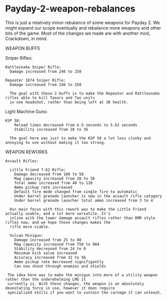# Payday-2-weapon-rebalances
This is just a relatively minor rebalance of some weapons for Payday 2. We might expand our scope eventually and rebalance more
weapons and other bits of the game. Most of the changes we made are with another mod, Crackdown, in mind.

WEAPON BUFFS
  
  Sniper Rifles:
  
    Rattlesnake Sniper Rifle:
      Damage increased from 246 to 258

    Repeater 1874 Sniper Rifle:
      Damage increased from 246 to 258
     
      The goal with these 2 buffs is to make the Repeater and Rattlesnake rifles able to kill Tasers and Tan units 
      in one headshot, rather than being left at 30 health.
 
  Light Machine Guns:
  
    KSP 58:
        Reload times decreased from 6.5 seconds to 5.62 seconds
        Stability increased from 28 to 36
      
      The goal here was just to make the KSP 58 a lot less clunky and annoying to use without making it too strong.
  
    
WEAPON REWORKS      

    Assault Rifles:
      
      Little Friend 7.62 Rifle:
        Damage decreased from 160 to 58
        Mag capacity increased from 20 to 30
        Total ammo increased from 40 to 120
        Ammo pickup rate increased
        Default fire mode changed from single fire to automatic
        Under barrel grenade launcher is now in the assault rifle catagory
        Under barrel grenade launcher total ammo increased from 3 to 4
      
      Our main focus with this rework was to make the Little Friend actually usable, and a lot more versatile. It's
      inline with the lower damage assault rifles rather than DMR style rifles now, and we hope these changes makes the
      rifle more viable.
        
      Vulcan Minigun:
        Damage increased from 25 to 80
        Mag capacity increased from 750 to 984
        Stability decreased from 24 to 0
        Maximum kick value increased
        Accuracy increased from 32 to 56
        Ammo pickup rate decreased signifigantly
        Can now shoot through enemies and shields
     
     The idea here was to make the minigun into more of a utility weapon rather than the underwhelming LMG it 
     currently is. With these changes, the weapon is an absolutely devestating force in use, however it does require
     specialized skills if you want to sustain the carnage it can unleash.

